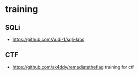 # training

## SQLi
* https://github.com/Audi-1/sqli-labs

## CTF
* https://github.com/sk4ddy/remediatetheflag training for ctf
